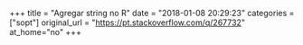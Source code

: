 +++
title = "Agregar string no R"
date = "2018-01-08 20:29:23"
categories = ["sopt"]
original_url = "https://pt.stackoverflow.com/q/267732"
at_home="no"
+++

